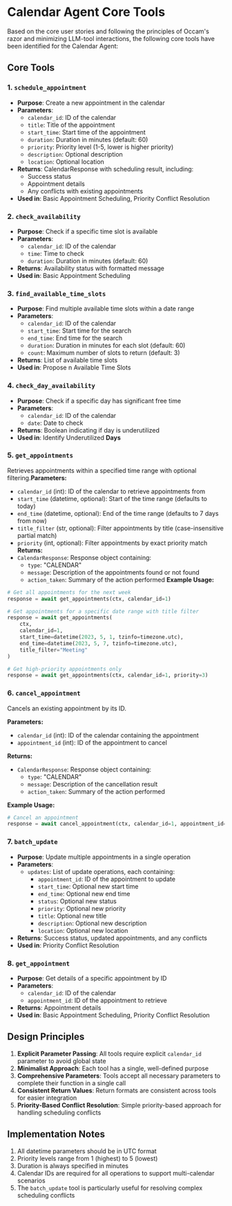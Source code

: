 # Calendar Agent Core Tools

Based on the core user stories and following the principles of Occam's razor and minimizing LLM-tool interactions, the following core tools have been identified for the Calendar Agent:

## Core Tools

### 1. `schedule_appointment`
- **Purpose**: Create a new appointment in the calendar
- **Parameters**:
  - `calendar_id`: ID of the calendar
  - `title`: Title of the appointment
  - `start_time`: Start time of the appointment
  - `duration`: Duration in minutes (default: 60)
  - `priority`: Priority level (1-5, lower is higher priority)
  - `description`: Optional description
  - `location`: Optional location
- **Returns**: CalendarResponse with scheduling result, including:
  - Success status
  - Appointment details
  - Any conflicts with existing appointments
- **Used in**: Basic Appointment Scheduling, Priority Conflict Resolution

### 2. `check_availability`
- **Purpose**: Check if a specific time slot is available
- **Parameters**:
  - `calendar_id`: ID of the calendar
  - `time`: Time to check
  - `duration`: Duration in minutes (default: 60)
- **Returns**: Availability status with formatted message
- **Used in**: Basic Appointment Scheduling

### 3. `find_available_time_slots`
- **Purpose**: Find multiple available time slots within a date range
- **Parameters**:
  - `calendar_id`: ID of the calendar
  - `start_time`: Start time for the search
  - `end_time`: End time for the search
  - `duration`: Duration in minutes for each slot (default: 60)
  - `count`: Maximum number of slots to return (default: 3)
- **Returns**: List of available time slots
- **Used in**: Propose n Available Time Slots

### 4. `check_day_availability`
- **Purpose**: Check if a specific day has significant free time
- **Parameters**:
  - `calendar_id`: ID of the calendar
  - `date`: Date to check
- **Returns**: Boolean indicating if day is underutilized
- **Used in**: Identify Underutilized **Days**

### 5. `get_appointments`
Retrieves appointments within a specified time range with optional filtering.**Parameters:**
- `calendar_id` (int): ID of the calendar to retrieve appointments from
- `start_time` (datetime, optional): Start of the time range (defaults to today)
- `end_time` (datetime, optional): End of the time range (defaults to 7 days from now)
- `title_filter` (str, optional): Filter appointments by title (case-insensitive partial match)
- `priority` (int, optional): Filter appointments by exact priority match
**Returns:**
- `CalendarResponse`: Response object containing:
  - `type`: "CALENDAR"
  - `message`: Description of the appointments found or not found
  - `action_taken`: Summary of the action performed
**Example Usage:**
```python
# Get all appointments for the next week
response = await get_appointments(ctx, calendar_id=1)

# Get appointments for a specific date range with title filter
response = await get_appointments(
    ctx,
    calendar_id=1,
    start_time=datetime(2023, 5, 1, tzinfo=timezone.utc),
    end_time=datetime(2023, 5, 7, tzinfo=timezone.utc),
    title_filter="Meeting"
)

# Get high-priority appointments only
response = await get_appointments(ctx, calendar_id=1, priority=3)
```

### 6. `cancel_appointment`
Cancels an existing appointment by its ID.

**Parameters:**
- `calendar_id` (int): ID of the calendar containing the appointment
- `appointment_id` (int): ID of the appointment to cancel

**Returns:**
- `CalendarResponse`: Response object containing:
  - `type`: "CALENDAR"
  - `message`: Description of the cancellation result
  - `action_taken`: Summary of the action performed

**Example Usage:**
```python
# Cancel an appointment
response = await cancel_appointment(ctx, calendar_id=1, appointment_id=123)
```

### 7. `batch_update`
- **Purpose**: Update multiple appointments in a single operation
- **Parameters**:
  - `updates`: List of update operations, each containing:
    - `appointment_id`: ID of the appointment to update
    - `start_time`: Optional new start time
    - `end_time`: Optional new end time
    - `status`: Optional new status
    - `priority`: Optional new priority
    - `title`: Optional new title
    - `description`: Optional new description
    - `location`: Optional new location
- **Returns**: Success status, updated appointments, and any conflicts
- **Used in**: Priority Conflict Resolution

### 8. `get_appointment`
- **Purpose**: Get details of a specific appointment by ID
- **Parameters**:
  - `calendar_id`: ID of the calendar
  - `appointment_id`: ID of the appointment to retrieve
- **Returns**: Appointment details
- **Used in**: Basic Appointment Scheduling, Priority Conflict Resolution

## Design Principles

1. **Explicit Parameter Passing**: All tools require explicit `calendar_id` parameter to avoid global state
2. **Minimalist Approach**: Each tool has a single, well-defined purpose
3. **Comprehensive Parameters**: Tools accept all necessary parameters to complete their function in a single call
4. **Consistent Return Values**: Return formats are consistent across tools for easier integration
5. **Priority-Based Conflict Resolution**: Simple priority-based approach for handling scheduling conflicts

## Implementation Notes

1. All datetime parameters should be in UTC format
2. Priority levels range from 1 (highest) to 5 (lowest)
3. Duration is always specified in minutes
4. Calendar IDs are required for all operations to support multi-calendar scenarios
5. The `batch_update` tool is particularly useful for resolving complex scheduling conflicts
